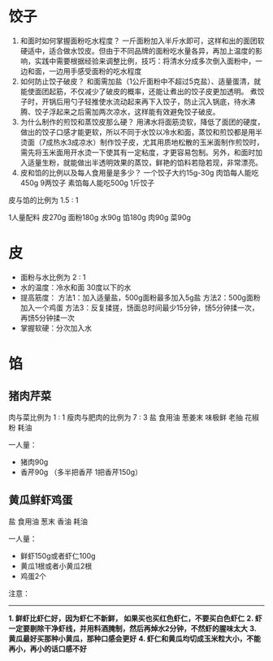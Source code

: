 # 饺子

1. 和面时如何掌握面粉吃水程度？
一斤面粉加入半斤水即可，这样和出的面团软硬适中，适合做水饺皮。但由于不同品牌的面粉吃水量各异，再加上温度的影响，实践中需要根据经验来调整比例，技巧：将清水分成多次倒入面粉中，一边和面，一边用手感受面粉的吃水程度
2. 如何防止饺子破皮？
和面需加盐（1公斤面粉中不超过5克盐）、适量蛋清，就能使面团起筋，不仅减少了破皮的概率，还能让煮出的饺子皮更加透明。
煮饺子时，开锅后用勺子轻推使水流动起来再下入饺子，防止沉入锅底，待水沸腾、饺子浮起来之后需加两次凉水，这样能有效避免饺子破皮。
3. 为什么制作的煎饺和蒸饺皮那么硬？
用沸水将面筋烫软，降低了面团的硬度，做出的饺子口感才能更软，所以不同于水饺以冷水和面，蒸饺和煎饺都是用半烫面（7成热水3成凉水）制作饺子皮，尤其用质地松散的玉米面制作煎饺时，需先将玉米面用开水烫一下使其有一定粘度，才更容易包制。另外，和面时加入适量生粉，就能做出半透明效果的蒸饺，鲜艳的馅料若隐若现，非常漂亮。
4. 皮和馅的比例以及每人食用量是多少？
一个饺子大约15g-30g
肉馅每人能吃450g 9两饺子
素馅每人能吃500g 1斤饺子

皮与馅的比例为 1.5 : 1

1人量配料
皮270g  面粉180g  水90g
馅180g  肉90g       菜90g

# 皮
* 面粉与水比例为  2 : 1
* 水的温度：冷水和面 30度以下的水
* 提高筋度：
	方法1：加入适量盐，500g面粉最多加入5g盐
	方法2：500g面粉加入一个鸡蛋
	方法3：反复揉搓，饧面总时间最少15分钟，饧5分钟揉一次，再饧5分钟揉一次
* 掌握软硬：分次加入水

# 馅
## 猪肉芹菜
肉与菜比例为 1 : 1
瘦肉与肥肉的比例为 7 : 3
盐 食用油  葱姜末 味极鲜 老抽  花椒粉 耗油

一人量：
- 猪肉90g
- 香芹90g （多半把香芹 1把香芹150g）

## 黄瓜鲜虾鸡蛋
盐 食用油 葱末 香油 耗油

一人量：
* 鲜虾150g或者虾仁100g
* 黄瓜1根或者小黄瓜2根
* 鸡蛋2个

注意：
* * * * *

**1. 鲜虾比虾仁好，因为虾仁不新鲜， 如果买也买红色虾仁，不要买白色虾仁**
**2. 虾一定要剔除干净虾线，并用料酒腌制，然后再焯水2分钟，不然虾的腥味太大**
**3. 黄瓜最好买那种小黄瓜，那种口感会更好**
**4. 虾仁和黄瓜均切成玉米粒大小，不能再小，再小的话口感不好**